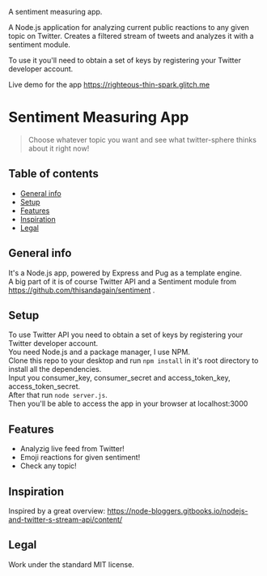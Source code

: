 A sentiment measuring app.

A Node.js application for analyzing current public reactions to any given topic on Twitter.
Creates a filtered stream of tweets and analyzes it with a sentiment module.

To use it you'll need to obtain a set of keys by registering your Twitter developer account. 

Live demo for the app https://righteous-thin-spark.glitch.me

# Sentiment Measuring App
> Choose whatever topic you want and see what twitter-sphere thinks about it right now!

## Table of contents
* [General info](#general-info)
* [Setup](#setup)
* [Features](#features)
* [Inspiration](#inspiration)
* [Legal](#legal)


## General info
It's a Node.js app, powered by Express and Pug as a template engine.\
A big part of it is of course Twitter API and a Sentiment module from https://github.com/thisandagain/sentiment .


## Setup
To use Twitter API you need to obtain a set of keys by registering your Twitter developer account.\
You need Node.js and a package manager, I use NPM.\
Clone this repo to your desktop and run `npm install` in it's root directory to install all the dependencies.\
Input you consumer_key, consumer_secret and access_token_key, access_token_secret.\
After that run `node server.js`.\
Then you'll be able to access the app in your browser at localhost:3000


## Features
* Analyzig live feed from Twitter!
* Emoji reactions for given sentiment!
* Check any topic!

## Inspiration
Inspired by a great overview: https://node-bloggers.gitbooks.io/nodejs-and-twitter-s-stream-api/content/

## Legal
Work under the standard MIT license.
